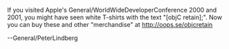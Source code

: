 If you visited Apple's General/WorldWideDeveloperConference 2000 and 2001, you might have seen white T-shirts with the text "[objC retain];". Now you can buy these and other "merchandise" at http://oops.se/objcretain

--General/PeterLindberg